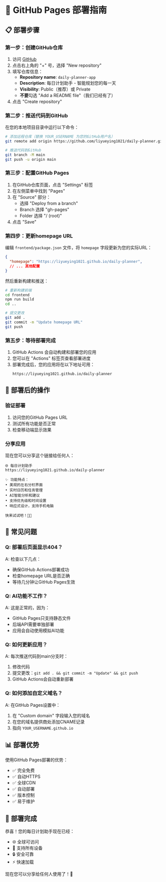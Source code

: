 # 🚀 GitHub Pages 部署指南

## 📋 部署步骤

### 第一步：创建GitHub仓库

1. 访问 [GitHub](https://github.com)
2. 点击右上角的 "+" 号，选择 "New repository"
3. 填写仓库信息：
   - **Repository name**: `daily-planner-app`
   - **Description**: 每日计划助手 - 智能规划您的每一天
   - **Visibility**: Public（推荐）或 Private
   - **不要**勾选 "Add a README file"（我们已经有了）
4. 点击 "Create repository"

### 第二步：推送代码到GitHub

在您的本地项目目录中运行以下命令：

```bash
# 添加远程仓库（替换 YOUR_USERNAME 为您的GitHub用户名）
git remote add origin https://github.com/liyueying1021/daily-planner.git

# 推送代码到GitHub
git branch -M main
git push -u origin main
```

### 第三步：配置GitHub Pages

1. 在GitHub仓库页面，点击 "Settings" 标签
2. 在左侧菜单中找到 "Pages"
3. 在 "Source" 部分：
   - 选择 "Deploy from a branch"
   - Branch 选择 "gh-pages"
   - Folder 选择 "/ (root)"
4. 点击 "Save"

### 第四步：更新homepage URL

编辑 `frontend/package.json` 文件，将 `homepage` 字段更新为您的实际URL：

```json
{
  "homepage": "https://liyueying1021.github.io/daily-planner",
  // ... 其他配置
}
```

然后重新构建和推送：

```bash
# 重新构建前端
cd frontend
npm run build
cd ..

# 提交更改
git add .
git commit -m "Update homepage URL"
git push
```

### 第五步：等待部署完成

1. GitHub Actions 会自动构建和部署您的应用
2. 您可以在 "Actions" 标签页查看部署进度
3. 部署完成后，您的应用将在以下地址可用：
   ```
   https://liyueying1021.github.io/daily-planner
   ```

## 🎯 部署后的操作

### 验证部署
1. 访问您的GitHub Pages URL
2. 测试所有功能是否正常
3. 检查移动端显示效果

### 分享应用
现在您可以分享这个链接给任何人：
```
🌐 每日计划助手
https://liyueying1021.github.io/daily-planner

✨ 功能特点：
• 美观的左右分栏界面
• 实时日历和任务管理
• AI智能分析和建议
• 支持优先级和时间设置
• 响应式设计，支持手机电脑

快来试试吧！📅✨
```

## 🔧 常见问题

### Q: 部署后页面显示404？
A: 检查以下几点：
- 确保GitHub Actions部署成功
- 检查homepage URL是否正确
- 等待几分钟让GitHub Pages生效

### Q: AI功能不工作？
A: 这是正常的，因为：
- GitHub Pages只支持静态文件
- 后端API需要单独部署
- 应用会自动使用模拟AI功能

### Q: 如何更新应用？
A: 每次推送代码到main分支时：
1. 修改代码
2. 提交更改：`git add . && git commit -m "Update" && git push`
3. GitHub Actions会自动重新部署

### Q: 如何添加自定义域名？
A: 在GitHub Pages设置中：
1. 在 "Custom domain" 字段输入您的域名
2. 在您的域名提供商处添加CNAME记录
3. 指向 `YOUR_USERNAME.github.io`

## 📊 部署优势

使用GitHub Pages部署的优势：
- ✅ 完全免费
- ✅ 自动HTTPS
- ✅ 全球CDN
- ✅ 自动部署
- ✅ 版本控制
- ✅ 易于维护

## 🎉 部署完成

恭喜！您的每日计划助手现在已经：
- 🌐 全球可访问
- 📱 支持所有设备
- 🔒 安全可靠
- ⚡ 快速加载

现在您可以分享给任何人使用了！🎊 